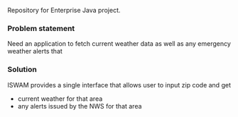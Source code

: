 Repository for Enterprise Java project.

### Problem statement
Need an application to fetch current weather data as well as any emergency weather alerts that

### Solution
ISWAM provides a single interface that allows user to input zip code and get 
* current weather for that area 
* any alerts issued by the NWS for that area